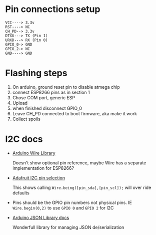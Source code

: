 # Pin connections setup

```
VCC----> 3.3v
RST----> NC
CH_PD--> 3.3v
DTXU---> TX (Pin 1)
URXD---> RX (Pin 0)
GPIO_0-> GND
GPIO_2-> NC
GND----> GND
```

# Flashing steps
1. On arduino, ground reset pin to disable atmega chip
2. connect ESP8266 pins as in section 1
3. Chose COM port, generic ESP
4. Upload
5. when finished disconnect GPIO_0
6. Leave CH_PD connected to boot firmware, aka make it work
7. Collect spoils



# I2C docs
+ [Arduino Wire Library](https://www.arduino.cc/en/reference/wire)
  
  Doesn't show optional pin reference, maybe Wire has a separate implementation for ESP8266?
+ [Adafruit I2C pin selection](https://learn.sparkfun.com/tutorials/esp8266-thing-hookup-guide/using-the-arduino-addon)
  
  This shows calling `Wire.being([pin_sda],[pin_scl]);` will over ride defaults
+ Pins should be the GPIO pin numbers not physical pins. IE `Wire.begin(0,2)` to use `GPIO 0` and `GPIO 2` for I2C

+ [Arduino JSON Library docs](https://arduinojson.org/)

  Wonderfull library for managing JSON de/serialization
